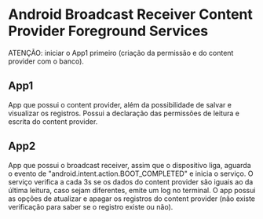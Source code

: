 # Android Broadcast Receiver Content Provider Foreground Services

ATENÇÃO: iniciar o App1 primeiro (criação da permissão e do content provider com o banco).

## App1

App que possui o content provider, além da possibilidade de salvar e visualizar os registros. Possui a declaração das permissões de leitura e escrita do content provider.

## App2

App que possui o broadcast receiver, assim que o dispositivo liga, aguarda o evento de "android.intent.action.BOOT_COMPLETED" e inicia o serviço.
O serviço verifica a cada 3s se os dados do content provider são iguais ao da última leitura, caso sejam diferentes, emite um log no terminal.
O app possui as opções de atualizar e apagar os registros do content provider (não existe verificação para saber se o registro existe ou não).